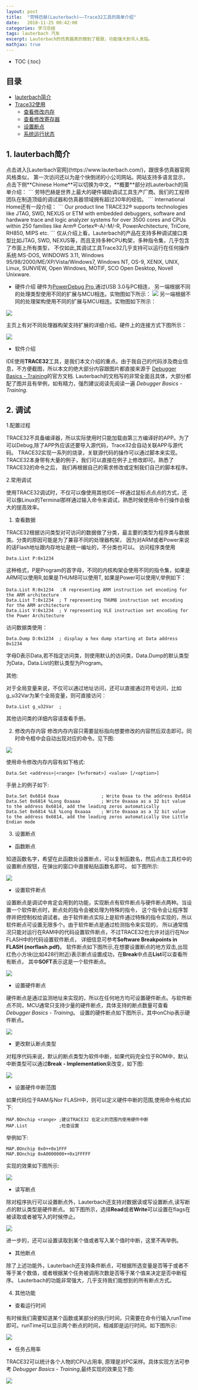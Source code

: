 ```yaml
---
layout: post
title:  "劳特巴赫(Lauterbach)——Trace32工具的简单介绍" 
date:   2018-11-25 00:42:00
categories: 学习总结
tags: lauterbach 汽车
excerpt: Lauterbach的仿真器真的做到了极致，功能强大到令人发指。
mathjax: true
---
```

* TOC
{:toc}

## 目录
- [lauterbach简介](#1)
- [Trace32使用](#2)
    - [查看修改内存](#2.1)
    - [查看修改寄存器](#2.2)
    - [设置断点](#2.3)
    - [系统运行状态](#2.4)

<h2 id="1">1. lauterbach简介</h2>
点击进入[Lauterbach官网](https://www.lauterbach.com/)，跟很多仿真器官网风格类似，
第一次访问还以为是个快倒闭的小公司网站。网站支持多语言显示，点击下侧**Chinese Home**可以切换为中文，**概要**部分对Lauterbach的简单介绍：
```
劳特巴赫是世界上最大的硬件辅助调试工具生产厂商。我们的工程师团队在制造顶级的调试器和仿真器领域拥有超过30年的经验。
```
International Home还有一段介绍：
```
Our product line TRACE32® supports technologies like JTAG, SWD, NEXUS or ETM with embedded debuggers, software and hardware trace and logic analyzer systems for over 3500 cores and CPUs within 250 families like Arm® Cortex®-A/-M/-R, PowerArchitecture, TriCore, RH850, MIPS etc.
```
仅从介绍上看，Lauterbach的产品在支持多种调试接口类型比如JTAG, SWD, NEXUS等，而且支持多种CPU构架，多种指令集，几乎包含了市面上所有类型，
不仅如此,其调试工具Trace32几乎支持可以运行在任何操作系统:MS-DOS, WINDOWS 3.11, Windows 95/98/2000/ME/XP/Vista/Windows7, Windows NT, OS-9, XENIX, UNIX, Linux, SUNVIEW, 
Open Windows, MOTIF, SCO Open Desktop, Novell Unixware.

- 硬件介绍
硬件为[PowerDebug Pro](https://www.lauterbach.com/frames.html?powerdebugpro.html),通过USB 3.0与PC相连，
另一端根据不同的处理类型使用不同的扩展与MCU相连。实物图如下所示：
![]({{site.url}}assets/lauterbach/powerdebugpro.jpg)
另一端根据不同的处理架构使用不同的扩展与MCU相连。实物图如下所示：

![]({{site.url}}assets/lauterbach/3_powerdebugpro.jpg)

主页上有对不同处理器构架支持扩展的详细介绍。硬件上的连接方式下图所示：

![]({{site.url}}assets/lauterbach/1_connection.png)

- 软件介绍

IDE使用**TRACE32**工具，是我们本文介绍的重点。由于我自己的代码涉及商业信息，不方便截图，所以本文的绝大部分内容跟图片都直接来源于
[Debugger Basics - Training](https://www2.lauterbach.com/pdf/training_debugger.pdf)的官方文档.
Lauterbach的文档写的非常全面且具体，大部分都配了图并且有举例，如有精力，强烈建议阅读先阅读一遍 *Debugger Basics - Training*.
<h2 id="2">2. 调试</h2>

1.配置过程

TRACE32不具备编译器，所以实际使用时只能加载由第三方编译好的APP。为了可以Debug,除了APP外应该还要导入源代码，Trace32会自动关联APP与源代码。
TRACE32实现一系列的烧录，关联源代码的操作可以通过脚本来实现。TRACE32本身带有大量的例子，我们可以直接在例子上修改即可。熟悉了TRACE32的命令之后，
我们再根据自己的需求修改或定制我们自己的脚本程序。

2.常用调试

使用TRACE32调试时，不仅可以像使用其他IDE一样通过鼠标点点点的方式，还可以像Linux的Terminal那样通过输入命令来调试，熟悉时候使用命令行操作会极大的提高效率。

1) 查看数据

TRACE32根据访问类型对可访问的数据做了分类，最主要的类型为程序类与数据类。分类的原因可能是为了兼容不同的处理器构架，
因为对ARM或者Power来说的话Flash地址跟内存地址是统一编址的，不分类也可以。
访问程序类使用

```
Data.List P:0x1234
```
这种格式，P是Program的首字母，不同的内核构架会使用不同的指令集，如果是A*R*M可以使用R,如果是*T*HUMB可以使用T,
如果是Power可以使用V,举例如下：
```
Data.List R:0x1234	；R representing ARM instruction set encoding for the ARM architecture
Data.List T:0x1234	; T representing THUMB instruction set encoding for the ARM architecture
Data.List V:0x1234	; V representing VLE instruction set encoding for the Power Architecture
```
访问数据类使用：
```
Data.Dump D:0x1234	; display a hex dump starting at Data address 0x1234
```
字母D表示Data,若不指定访问类，则使用默认的访问类，Data.Dump的默认类型为Data，Data.List的默认类型为Program。

其他:

对于全局变量来说，不仅可以通过地址访问，还可以直接通过符号访问，比如g_u32Var为某个全局变量，则可直接访问：
```
Data.List g_u32Var	;
```
其他访问类的详细内容请查看手册。

2) 修改内存内容
修改内存内容只需要鼠标指向想要修改的内容然后双击即可。同时命令框中会自动出现对应的命令。见下图:  

![]({{site.url}}assets/lauterbach/4_modifiedMemory.png)

使用命令修改内存内容有如下格式:
```
Data.Set <address>|<range> [%<format>] <value> [/<option>]
```
手册上的例子如下:
```
Data.Set 0x6814 0xaa                ; Write 0xaa to the address 0x6814
Data.Set 0x6814 %Long 0xaaaa        ; Write 0xaaaa as a 32 bit value to the address 0x6814, add the leading zeros automatically
Data.Set 0x6814 %LE %Long 0xaaaa    ; Write 0xaaaa as a 32 bit value to the address 0x6814, add the leading zeros automatically Use Little Endian mode
```
3) 设置断点

- 函数断点

知道函数名字，希望在此函数处设置断点，可以复制函数名，然后点击工具栏中的设置断点按钮，在弹出的窗口中直接粘贴函数名即可。
如下图所示:

![]({{site.url}}assets/lauterbach/9_setBreakPoint.png)

- 设置软件断点

设置断点是调试中肯定会用到的功能，实现断点有软件断点与硬件断点两种。当设置一个软件断点时，断点处的指令会被处理为特殊的指令，
这个指令会让程序暂停并把控制权给调试者。由于软件断点实际上是软件通过特殊的指令实现的，所以软件断点可设置无限多个。由于软件断点是通过检测指令来实现的，
所以通常情况只能对运行在RAM中的代码设置软件断点，不过TRACE32也允许对运行在Nor FLASH中的代码设置软件断点，
详细信息可参考**Software Breakpoints in FLASH (norflash.pdf)**。
软件断点如下图所示,在想要设置断点的地方双击,出现红色小方块(比如428行附近)表示断点设置成功，在**Break**中点击**List**可以查看所有断点，
其中**SOFT**表示这是一个软件断点。

![]({{site.url}}assets/lauterbach/5_softBreakPoint.png)

- 设置硬件断点

硬件断点是通过监测地址来实现的，所以在任何地方均可设置硬件断点。与软件断点不同，MCU通常只支持少量的硬件断点，具体支持的断点数量可查看*Debugger Basics - Training*。
设置的硬件断点如下图所示，其中onChip表示硬件断点。

![]({{site.url}}assets/lauterbach/6_onChipBreakPoint.png)

- 更改默认断点类型

对程序代码来说，默认的断点类型为软件中断，如果代码完全位于ROM中，默认中断类型可以通过**Break - Implementation**来改变，如下图:

![]({{site.url}}assets/lauterbach/7_changeBreakPointType.png)

- 设置硬件中断范围

如果代码位于RAM与Nor FLASH中，则可以定义硬件中断的范围,使用命令格式如下:
```
MAP.BOnchip <range> ;建议TRACE32 在定义的范围内使用硬件中断
MAP.List            ;检查设置
```
举例如下:
```
MAP.BOnchip 0x0++0x1FFF
MAP.BOnchip 0xA0000000++0x1FFFFF
```
实现的效果如下图所示:

![]({{site.url}}assets/lauterbach/8_onChipRange.png)

- 读写断点 

除对程序执行可以设置断点外，Lauterbach还支持对数据读或写设置断点,读写断点的默认类型是硬件断点。
如下图所示，选择**Read**或者**Write**可以设置在flags在被读取或者被写入的时候停止。

![]({{site.url}}assets/lauterbach/10_readBreakPoint.png)

进一步的，还可以设置读取到某个值或者写入某个值时中断，这里不再举例。

- 其他断点

除了上述功能外，Lauterbach还支持条件断点，可根据所选变量是否等于或者不等于某个数值，或者根据某个任务被调用次数是否等于某个值来决定是否中断程序。
Lauterbach的功能非常强大，几乎支持我们能想到的所有断点方式。

4) 其他功能

- 查看运行时间

有时候我们需要知道某个函数或某部分的执行时间，只需要在命令行输入runTime即可。runTime可以显示两个断点的时间，相减即是运行时间。如下图所示:

![]({{site.url}}assets/lauterbach/11_runTime.png)

- 任务占用率

TRACE32可以统计各个人物的CPU占用率, 原理是对PC采样。具体实现方法可参考 *Debugger Basics - Training*,最终实现的效果见下图:

![]({{site.url}}assets/lauterbach/12_taskSampling.png)

